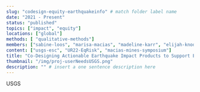 ```yaml
---
slug: "codesign-equity-earthquakeinfo" # match folder label name
date: "2021 - Present"
status: "published"
topics: ["impact", "equity"]
locations: ["global"]
methods: [ "qualitative-methods"]
members: ["sabine-loos", "marisa-macias", "madeline-karr", "elijah-knodel", "david-wald", "kristin-ludwig", "lori-peek", "jocelyn-west"] # insert your slug here, e.g., "sabine-loos"
content: ["usgs-esc", "UR22-EqRisk", "macias-mines-symposium"]
title: "Co-Designing Actionable Earthquake Impact Products ​to Support Equity-Focused Disaster Management​" # insert title here
thumbnail: "/img/proj-userNeedsUSGS.png"
description: "" # insert a one sentence description here
---
```

USGS